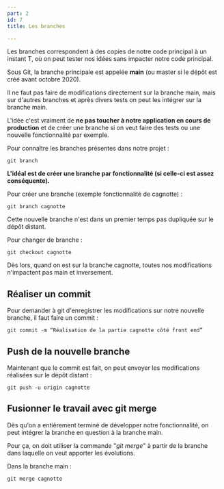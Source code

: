 ```yaml
---
part: 2
id: 7
title: Les branches

---
```

Les branches correspondent à des copies de notre code principal à un instant T, où on peut tester nos idées sans impacter notre code principal.

Sous Git, la branche principale est appelée **main** (ou master si le dépôt est créé avant octobre 2020).

Il ne faut pas faire de modifications directement sur la branche main, mais sur d'autres branches et après divers tests on peut les intégrer sur la branche main.

L'idée c'est vraiment de **ne pas toucher à notre application en cours de production** et de créer une branche si on veut faire des tests ou une nouvelle fonctionnalité par exemple.

Pour connaître les branches présentes dans notre projet :

    git branch

**L'idéal est de créer une branche par fonctionnalité (si celle-ci est assez conséquente).**

Pour créer une branche (exemple fonctionnalité de cagnotte) :

    git branch cagnotte

Cette nouvelle branche n'est dans un premier temps pas dupliquée sur le dépôt distant.

Pour changer de branche :

    git checkout cagnotte

Dès lors, quand on est sur la branche cagnotte, toutes nos modifications n'impactent pas main et inversement.

## Réaliser un commit

Pour demander à git d'enregistrer les modifications sur notre nouvelle branche, il faut faire un commit :

    git commit -m “Réalisation de la partie cagnotte côté front end”

## Push de la nouvelle branche

Maintenant que le commit est fait, on peut envoyer les modifications réalisées sur le dépôt distant :

    git push -u origin cagnotte

## Fusionner le travail avec git merge

Dès qu'on a entièrement terminé de développer notre fonctionnalité, on peut intégrer la branche en question à la branche main.

Pour ça, on doit utiliser la commande "_git merge_" à partir de la branche dans laquelle on veut apporter les évolutions.

Dans la branche main :

    git merge cagnotte